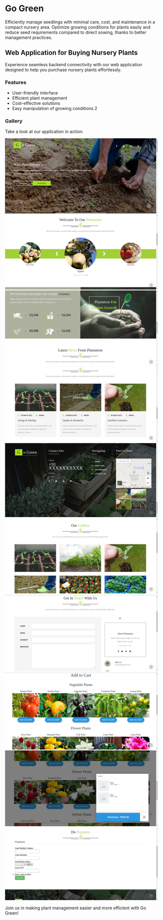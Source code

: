 # Go Green

Efficiently manage seedlings with minimal care, cost, and maintenance in a compact nursery area. Optimize growing conditions for plants easily and reduce seed requirements compared to direct sowing, thanks to better management practices.

## Web Application for Buying Nursery Plants

Experience seamless backend connectivity with our web application designed to help you purchase nursery plants effortlessly.

### Features

- User-friendly interface
- Efficient plant management
- Cost-effective solutions
- Easy manipulation of growing conditions
2
### Gallery

Take a look at our application in action:

![Screenshot 1](img/1.png)
![Screenshot 2](img/2.png)
![Screenshot 3](img/3.png)
![Screenshot 4](img/4.png)
![Screenshot 5](img/5.png)
![Screenshot 6](img/6.png)
![Screenshot 7](img/7.png)
![Screenshot 8](img/8.png)
![Screenshot 9](img/9.png)
![Screenshot 10](img/10.png)

Join us in making plant management easier and more efficient with Go Green!
